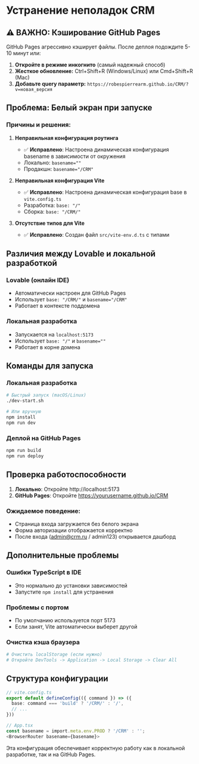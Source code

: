 # Устранение неполадок CRM

## ⚠️ ВАЖНО: Кэширование GitHub Pages

GitHub Pages агрессивно кэширует файлы. После деплоя подождите 5-10 минут или:

1. **Откройте в режиме инкогнито** (самый надежный способ)
2. **Жесткое обновление:** Ctrl+Shift+R (Windows/Linux) или Cmd+Shift+R (Mac)
3. **Добавьте query параметр:** `https://robespierrearm.github.io/CRM/?v=новая_версия`

## Проблема: Белый экран при запуске

### Причины и решения:

1. **Неправильная конфигурация роутинга**
   - ✅ **Исправлено**: Настроена динамическая конфигурация basename в зависимости от окружения
   - Локально: `basename=""` 
   - Продакшн: `basename="/CRM"`

2. **Неправильная конфигурация Vite**
   - ✅ **Исправлено**: Настроена динамическая конфигурация base в `vite.config.ts`
   - Разработка: `base: "/"`
   - Сборка: `base: "/CRM/"`

3. **Отсутствие типов для Vite**
   - ✅ **Исправлено**: Создан файл `src/vite-env.d.ts` с типами

## Различия между Lovable и локальной разработкой

### Lovable (онлайн IDE)
- Автоматически настроен для GitHub Pages
- Использует `base: "/CRM/"` и `basename="/CRM"`
- Работает в контексте поддомена

### Локальная разработка
- Запускается на `localhost:5173`
- Использует `base: "/"` и `basename=""`
- Работает в корне домена

## Команды для запуска

### Локальная разработка
```bash
# Быстрый запуск (macOS/Linux)
./dev-start.sh

# Или вручную
npm install
npm run dev
```

### Деплой на GitHub Pages
```bash
npm run build
npm run deploy
```

## Проверка работоспособности

1. **Локально**: Откройте http://localhost:5173
2. **GitHub Pages**: Откройте https://yourusername.github.io/CRM

### Ожидаемое поведение:
- Страница входа загружается без белого экрана
- Форма авторизации отображается корректно
- После входа (admin@crm.ru / admin123) открывается дашборд

## Дополнительные проблемы

### Ошибки TypeScript в IDE
- Это нормально до установки зависимостей
- Запустите `npm install` для устранения

### Проблемы с портом
- По умолчанию используется порт 5173
- Если занят, Vite автоматически выберет другой

### Очистка кэша браузера
```bash
# Очистить localStorage (если нужно)
# Откройте DevTools -> Application -> Local Storage -> Clear All
```

## Структура конфигурации

```typescript
// vite.config.ts
export default defineConfig(({ command }) => ({
  base: command === 'build' ? '/CRM/' : '/',
  // ...
}))

// App.tsx
const basename = import.meta.env.PROD ? '/CRM' : '';
<BrowserRouter basename={basename}>
```

Эта конфигурация обеспечивает корректную работу как в локальной разработке, так и на GitHub Pages.
